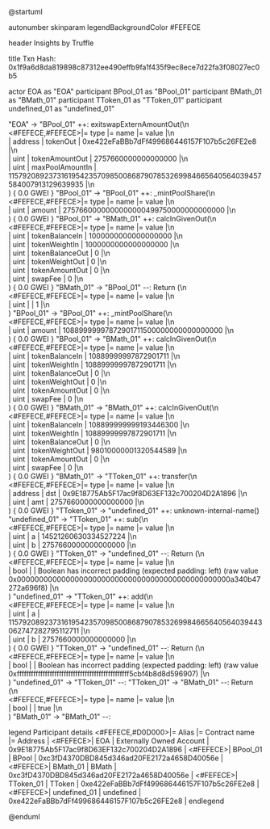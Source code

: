 

@startuml

autonumber
skinparam legendBackgroundColor #FEFECE

<style>
      header {
        HorizontalAlignment left
        FontColor purple
        FontSize 14
        Padding 10
      }
    </style>

header Insights by Truffle

title Txn Hash: 0x1f9a6d8da819898c87312ee490effb9fa1f435f9ec8ece7d22fa3f08027ec0b5


actor EOA as "EOA"
participant BPool_01 as "BPool_01"
participant BMath_01 as "BMath_01"
participant TToken_01 as "TToken_01"
participant undefined_01 as "undefined_01"

"EOA" -> "BPool_01" ++: exitswapExternAmountOut(\n\
<#FEFECE,#FEFECE>|= type |= name |= value |\n\
| address | tokenOut | 0xe422eFaBBb7dFf499686446157F107b5c26FE2e8 |\n\
| uint | tokenAmountOut | 2757660000000000000 |\n\
| uint | maxPoolAmountIn | 115792089237316195423570985008687907853269984665640564039457584007913129639935 |\n\
) { 0.0 GWEI }
"BPool_01" -> "BPool_01" ++: _mintPoolShare(\n\
<#FEFECE,#FEFECE>|= type |= name |= value |\n\
| uint | amount | 2757660000000000000499750000000000000 |\n\
) { 0.0 GWEI }
"BPool_01" -> "BMath_01" ++: calcInGivenOut(\n\
<#FEFECE,#FEFECE>|= type |= name |= value |\n\
| uint | tokenBalanceIn | 1000000000000000000 |\n\
| uint | tokenWeightIn | 1000000000000000000 |\n\
| uint | tokenBalanceOut | 0 |\n\
| uint | tokenWeightOut | 0 |\n\
| uint | tokenAmountOut | 0 |\n\
| uint | swapFee | 0 |\n\
) { 0.0 GWEI }
"BMath_01" -> "BPool_01" --: Return (\n\
<#FEFECE,#FEFECE>|= type |= name |= value |\n\
| uint |  | 1 |\n\
)
"BPool_01" -> "BPool_01" ++: _mintPoolShare(\n\
<#FEFECE,#FEFECE>|= type |= name |= value |\n\
| uint | amount | 10889999997872901711500000000000000000 |\n\
) { 0.0 GWEI }
"BPool_01" -> "BMath_01" ++: calcInGivenOut(\n\
<#FEFECE,#FEFECE>|= type |= name |= value |\n\
| uint | tokenBalanceIn | 10889999997872901711 |\n\
| uint | tokenWeightIn | 10889999997872901711 |\n\
| uint | tokenBalanceOut | 0 |\n\
| uint | tokenWeightOut | 0 |\n\
| uint | tokenAmountOut | 0 |\n\
| uint | swapFee | 0 |\n\
) { 0.0 GWEI }
"BMath_01" -> "BMath_01" ++: calcInGivenOut(\n\
<#FEFECE,#FEFECE>|= type |= name |= value |\n\
| uint | tokenBalanceIn | 108899999999193446300 |\n\
| uint | tokenWeightIn | 10889999997872901711 |\n\
| uint | tokenBalanceOut | 0 |\n\
| uint | tokenWeightOut | 98010000001320544589 |\n\
| uint | tokenAmountOut | 0 |\n\
| uint | swapFee | 0 |\n\
) { 0.0 GWEI }
"BMath_01" -> "TToken_01" ++: transfer(\n\
<#FEFECE,#FEFECE>|= type |= name |= value |\n\
| address | dst | 0x9E18775Ab5F17ac9f8D63EF132c700204D2A1896 |\n\
| uint | amt | 2757660000000000000 |\n\
) { 0.0 GWEI }
"TToken_01" -> "undefined_01" ++: unknown-internal-name()
"undefined_01" -> "TToken_01" ++: sub(\n\
<#FEFECE,#FEFECE>|= type |= name |= value |\n\
| uint | a | 14521260630334527224 |\n\
| uint | b | 2757660000000000000 |\n\
) { 0.0 GWEI }
"TToken_01" -> "undefined_01" --: Return (\n\
<#FEFECE,#FEFECE>|= type |= name |= value |\n\
| bool |  | Boolean has incorrect padding (expected padding: left) (raw value 0x000000000000000000000000000000000000000000000000a340b47272a696f8) |\n\
)
"undefined_01" -> "TToken_01" ++: add(\n\
<#FEFECE,#FEFECE>|= type |= name |= value |\n\
| uint | a | 115792089237316195423570985008687907853269984665640564039443062747282795112711 |\n\
| uint | b | 2757660000000000000 |\n\
) { 0.0 GWEI }
"TToken_01" -> "undefined_01" --: Return (\n\
<#FEFECE,#FEFECE>|= type |= name |= value |\n\
| bool |  | Boolean has incorrect padding (expected padding: left) (raw value 0xffffffffffffffffffffffffffffffffffffffffffffffff5cbf4b8d8d596907) |\n\
)
"undefined_01" -> "TToken_01" --: 
"TToken_01" -> "BMath_01" --: Return (\n\
<#FEFECE,#FEFECE>|= type |= name |= value |\n\
| bool |  | true |\n\
)
"BMath_01" -> "BMath_01" --: 

legend
Participant details
<#FEFECE,#D0D000>|= Alias |= Contract name |= Address |
<#FEFECE>| EOA | Externally Owned Account | 0x9E18775Ab5F17ac9f8D63EF132c700204D2A1896 |
<#FEFECE>| BPool_01 | BPool | 0xc3fD4370DBD845d346ad20FE2172a4658D40056e |
<#FEFECE>| BMath_01 | BMath | 0xc3fD4370DBD845d346ad20FE2172a4658D40056e |
<#FEFECE>| TToken_01 | TToken | 0xe422eFaBBb7dFf499686446157F107b5c26FE2e8 |
<#FEFECE>| undefined_01 | undefined | 0xe422eFaBBb7dFf499686446157F107b5c26FE2e8 |
endlegend

@enduml